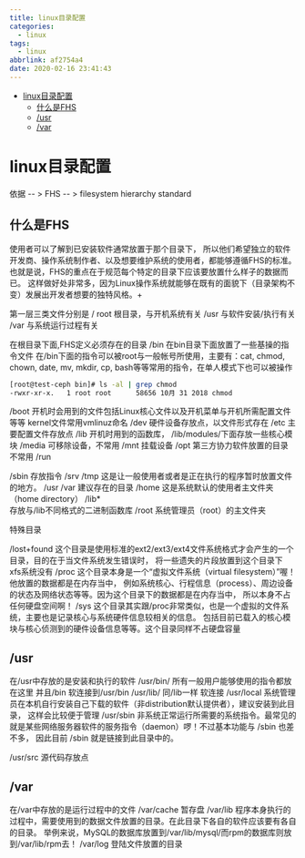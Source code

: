 ```yaml
---
title: linux目录配置
categories:
  - linux
tags:
  - linux
abbrlink: af2754a4
date: 2020-02-16 23:41:43
---
```



<!-- @import "[TOC]" {cmd="toc" depthFrom=1 depthTo=6 orderedList=false} -->

<!-- code_chunk_output -->

- [linux目录配置](#linux目录配置)
  - [什么是FHS](#什么是fhs)
  - [/usr](#usr)
  - [/var](#var)

<!-- /code_chunk_output -->
<!-- more -->
# linux目录配置

依据 -- > FHS -- > filesystem hierarchy standard

## 什么是FHS
使用者可以了解到已安装软件通常放置于那个目录下， 所以他们希望独立的软件开发商、操作系统制作者、以及想要维护系统的使用者，都能够遵循FHS的标准。 也就是说，FHS的重点在于规范每个特定的目录下应该要放置什么样子的数据而已。 这样做好处非常多，因为Linux操作系统就能够在既有的面貌下（目录架构不变）发展出开发者想要的独特风格。+

第一层三类文件分别是
/ root 根目录，与开机系统有关
/usr 与软件安装/执行有关
/var 与系统运行过程有关


在根目录下面,FHS定义必须存在的目录
/bin
    在bin目录下面放置了一些基操的指令文件 在/bin下面的指令可以被root与一般帐号所使用，主要有：cat, chmod, chown, date, mv, mkdir, cp, bash等等常用的指令，在单人模式下也可以被操作
```bash
[root@test-ceph bin]# ls -al | grep chmod
-rwxr-xr-x.   1 root root      58656 10月 31 2018 chmod
```
/boot
    开机时会用到的文件包括Linux核心文件以及开机菜单与开机所需配置文件等等 kernel文件常用vmlinuz命名
/dev
    硬件设备存放点，以文件形式存在
/etc
    主要配置文件存放点
/lib
    开机时用到的函数库， /lib/modules/下面存放一些核心模块
/media
    可移除设备，不常用
/mnt
    挂载设备
/opt
    第三方协力软件放置的目录 不常用
/run

/sbin
    存放指令
/srv
/tmp
    这是让一般使用者或者是正在执行的程序暂时放置文件的地方。 
/usr
/var 
    建议存在的目录
/home 
    这是系统默认的使用者主文件夹（home directory）
/lib*  
    存放与/lib不同格式的二进制函数库
/root 
    系统管理员（root）的主文件夹


特殊目录

/lost+found 
    这个目录是使用标准的ext2/ext3/ext4文件系统格式才会产生的一个目录，目的在于当文件系统发生错误时， 将一些遗失的片段放置到这个目录下 xfs系统没有
/proc 
    这个目录本身是一个“虚拟文件系统（virtual filesystem）”喔！他放置的数据都是在内存当中， 例如系统核心、行程信息（process）、周边设备的状态及网络状态等等。因为这个目录下的数据都是在内存当中， 所以本身不占任何硬盘空间啊！
/sys
    这个目录其实跟/proc非常类似，也是一个虚拟的文件系统，主要也是记录核心与系统硬件信息较相关的信息。 包括目前已载入的核心模块与核心侦测到的硬件设备信息等等。这个目录同样不占硬盘容量




## /usr
在/usr中存放的是安装和执行的软件
/usr/bin/  所有一般用户能够使用的指令都放在这里 并且/bin 软连接到/usr/bin
/usr/lib/  同/lib一样  软连接
/usr/local 系统管理员在本机自行安装自己下载的软件（非distribution默认提供者），建议安装到此目录， 这样会比较便于管理
/usr/sbin 非系统正常运行所需要的系统指令。最常见的就是某些网络服务器软件的服务指令（daemon）啰！不过基本功能与 /sbin 也差不多， 因此目前 /sbin 就是链接到此目录中的。

/usr/src 源代码存放点

## /var 
在/var中存放的是运行过程中的文件
/var/cache 暂存盘
/var/lib  程序本身执行的过程中，需要使用到的数据文件放置的目录。在此目录下各自的软件应该要有各自的目录。 举例来说，MySQL的数据库放置到/var/lib/mysql/而rpm的数据库则放到/var/lib/rpm去！
/var/log  登陆文件放置的目录